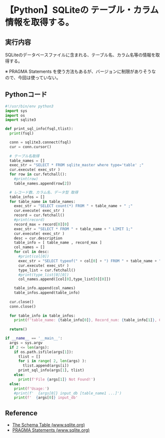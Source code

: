 # 【Python】SQLiteの テーブル・カラム情報を取得する。

## 実行内容
SQLiteのデータベースファイルに含まれる、テーブル名、カラム名等の情報を取得する。

※ PRAGMA Statements を使う方法もあるが、バージョンに制限がありそうなので、今回は使っていない。

## Pythonコード

```Python
#!/usr/bin/env python3
import sys
import os
import sqlite3

def print_sql_info(fsql,tlist):
  print(fsql)

  conn = sqlite3.connect(fsql)
  cur = conn.cursor()
  
  # テーブル名取得
  table_names = []
  exec_str = "SELECT * FROM sqlite_master where type='table' ;"
  cur.execute( exec_str )
  for row in cur.fetchall():
    #print(row)
    table_names.append(row[2])

  # レコード数、カラム名、データ型 取得
  table_infos = []
  for table_name in table_names:
    exec_str = "SELECT count(*) FROM " + table_name + " ;"
    cur.execute( exec_str )
    record = cur.fetchall()
    #print(record)
    record_max = record[0][0]
    exec_str = "SELECT * FROM " + table_name + " LIMIT 1;"
    cur.execute( exec_str )
    desc = cur.description
    table_info = [ table_name , record_max ]
    col_names = []
    for col in desc:
      #print(col[0])
      exec_str = "SELECT typeof(" + col[0] + ") FROM " + table_name + " LIMIT 1;"
      cur.execute( exec_str )
      type_list = cur.fetchall()
      #print(type_list[0][0])
      col_names.append([col[0],type_list[0][0]])

    table_info.append(col_names)
    table_infos.append(table_info)
 
  cur.close()
  conn.close()
  
  for table_info in table_infos:
    print(f'table_name: {table_info[0]}, Record_num: {table_info[1]}, Column_name: ', table_info[2])
  
  return()

if __name__ == '__main__':
  args = sys.argv
  if 2 <= len(args):
    if os.path.isfile(args[1]):
      tlist = []
      for i in range( 2, len(args) ):
        tlist.append(args[i])
      print_sql_info(args[1], tlist)
    else:
      print(f'File {args[1]} Not Found!')
  else:
    print(f'Usage:')
    #print(f'  {args[0]} input_db [table_name1 ...]')
    print(f'  {args[0]} input_db'
```

## Reference

* [The Schema Table (www.sqlite.org)](https://www.sqlite.org/schematab.html#introduction)
* [PRAGMA Statements (www.sqlite.org)](https://www.sqlite.org/pragma.html)

